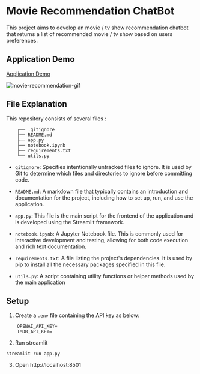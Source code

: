# Movie Recommendation ChatBot
This project aims to develop an movie / tv show recommendation chatbot that returns a list of recommended movie / tv show based on users preferences.

## Application Demo
[Application Demo](https://movie-recommendation-chatbot-ahmadluay9.streamlit.app/)

![movie-recommendation-gif](https://github.com/ahmadluay9/movie-recommendation-chatbot/assets/123846438/7727838e-e2a8-496a-b49c-cbb114727154)


## File Explanation
This repository consists of several files :
```
    ┌── .gitignore
    ├── README.md
    ├── app.py
    ├── notebook.ipynb
    ├── requirements.txt
    └── utils.py
```

- `gitignore`: Specifies intentionally untracked files to ignore. It is used by Git to determine which files and directories to ignore before committing code.

- `README.md`: A markdown file that typically contains an introduction and documentation for the project, including how to set up, run, and use the application.

- `app.py`: This file is the main script for the frontend of the application and is developed using the Streamlit framework.

- `notebook.ipynb`: A Jupyter Notebook file. This is commonly used for interactive development and testing, allowing for both code execution and rich text documentation.

- `requirements.txt`: A file listing the project's dependencies. It is used by pip to install all the necessary packages specified in this file.

- `utils.py`: A script containing utility functions or helper methods used by the main application

## Setup
1. Create a `.env` file containing the API key as below:
```
    OPENAI_API_KEY=
    TMDB_API_KEY=
```
2. Run streamlit
```
streamlit run app.py
```
3. Open http://localhost:8501
